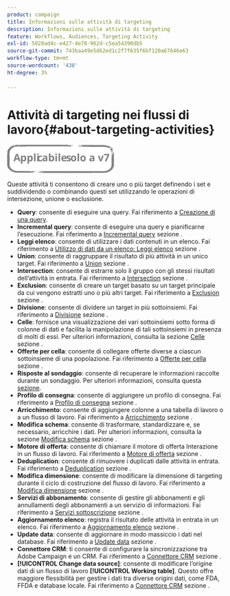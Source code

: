 ```yaml
---
product: campaign
title: Informazioni sulle attività di targeting
description: Informazioni sulle attività di targeting
feature: Workflows, Audiences, Targeting Activity
exl-id: 5028ad4c-e427-4e78-962d-c5ea54390db5
source-git-commit: 743baa49e5d62ed1c2f7f635f6bf120a67646e63
workflow-type: tm+mt
source-wordcount: '438'
ht-degree: 3%

---
```


# Attività di targeting nei flussi di lavoro{#about-targeting-activities}

![](../../assets/v7-only.svg)

Queste attività ti consentono di creare uno o più target definendo i set e suddividendo o combinando questi set utilizzando le operazioni di intersezione, unione o esclusione.

* **Query**: consente di eseguire una query. Fai riferimento a [Creazione di una query](query.md#creating-a-query).
* **Incremental query**: consente di eseguire una query e pianificarne l’esecuzione. Fai riferimento a [Incremental query](incremental-query.md) sezione .
* **Leggi elenco**: consente di utilizzare i dati contenuti in un elenco. Fai riferimento a [Utilizzo di dati da un elenco: Leggi elenco](../../platform/using/import-export-workflows.md#using-data-from-a-list--read-list) sezione .
* **Union**: consente di raggruppare il risultato di più attività in un unico target. Fai riferimento a [Union](union.md) sezione .
* **Intersection**: consente di estrarre solo il gruppo con gli stessi risultati dell’attività in entrata. Fai riferimento a [Intersection](intersection.md) sezione .
* **Exclusion**: consente di creare un target basato su un target principale da cui vengono estratti uno o più altri target. Fai riferimento a [Exclusion](exclusion.md) sezione .
* **Divisione**: consente di dividere un target in più sottoinsiemi. Fai riferimento a [Divisione](split.md) sezione .
* **Celle**: fornisce una visualizzazione dei vari sottoinsiemi sotto forma di colonne di dati e facilita la manipolazione di tali sottoinsiemi in presenza di molti di essi. Per ulteriori informazioni, consulta la sezione [Celle](cells.md) sezione .
* **Offerte per cella**: consente di collegare offerte diverse a ciascun sottoinsieme di una popolazione. Fai riferimento a [Offerte per cella](offers-by-cell.md) sezione .
* **Risposte al sondaggio**: consente di recuperare le informazioni raccolte durante un sondaggio. Per ulteriori informazioni, consulta questa [sezione](../../surveys/using/getting-started-with-surveys.md).
* **Profilo di consegna**: consente di aggiungere un profilo di consegna. Fai riferimento a [Profilo di consegna](../../workflow/using/delivery-outline.md) sezione .
* **Arricchimento**: consente di aggiungere colonne a una tabella di lavoro o a un flusso di lavoro. Fai riferimento a [Arricchimento](../../workflow/using/enrichment.md) sezione .
* **Modifica schema**: consente di trasformare, standardizzare e, se necessario, arricchire i dati. Per ulteriori informazioni, consulta la sezione [Modifica schema](../../workflow/using/edit-schema.md) sezione .
* **Motore di offerta**: consente di chiamare il motore di offerta Interazione in un flusso di lavoro. Fai riferimento a [Motore di offerta](../../workflow/using/offer-engine.md) sezione .
* **Deduplication**: consente di rimuovere i duplicati dalle attività in entrata. Fai riferimento a [Deduplication](../../workflow/using/deduplication.md) sezione .
* **Modifica dimensione**: consente di modificare la dimensione di targeting durante il ciclo di costruzione del flusso di lavoro. Fai riferimento a [Modifica dimensione](../../workflow/using/change-dimension.md) sezione .
* **Servizi di abbonamento**: consente di gestire gli abbonamenti e gli annullamenti degli abbonamenti a un servizio di informazioni. Fai riferimento a [Servizi sottoscrizione](../../workflow/using/subscription-services.md) sezione .
* **Aggiornamento elenco**: registra il risultato delle attività in entrata in un elenco. Fai riferimento a [Aggiornamento elenco](../../workflow/using/list-update.md) sezione .
* **Update data**: consente di aggiornare in modo massiccio i dati nel database. Fai riferimento a [Update data](../../workflow/using/update-data.md) sezione .
* **Connettore CRM**: ti consente di configurare la sincronizzazione tra Adobe Campaign e un CRM. Fai riferimento a [Connettore CRM](../../workflow/using/crm-connector.md) sezione .
* **[!UICONTROL Change data source]**: consente di modificare l’origine dati di un flusso di lavoro **[!UICONTROL Working table]**. Questo offre maggiore flessibilità per gestire i dati tra diverse origini dati, come FDA, FFDA e database locale. Fai riferimento a [Connettore CRM](../../workflow/using/change-data-source.md) sezione .
